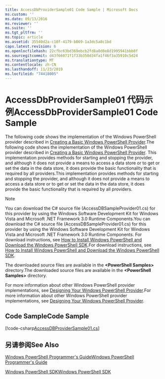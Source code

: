 ```yaml
---
title: AccessDbProviderSample01 Code Sample | Microsoft Docs
ms.custom: ''
ms.date: 09/13/2016
ms.reviewer: ''
ms.suite: ''
ms.tgt_pltfrm: ''
ms.topic: article
ms.assetid: 35540d2a-c18f-4179-b869-1a3dc5a8c1bd
caps.latest.revision: 6
ms.openlocfilehash: 22cfbc63bd369ebcb2fd8a0d0e8d1995941bbb0f
ms.sourcegitcommit: d43f66071f1f33b350d34fa1f46f3a35910c5d24
ms.translationtype: MT
ms.contentlocale: zh-CN
ms.lasthandoff: 11/23/2019
ms.locfileid: "74418005"
---
```

# <a name="accessdbprovidersample01-code-sample"></a><span data-ttu-id="68513-102">AccessDbProviderSample01 代码示例</span><span class="sxs-lookup"><span data-stu-id="68513-102">AccessDbProviderSample01 Code Sample</span></span>

<span data-ttu-id="68513-103">The following code shows the implementation of the Windows PowerShell provider described in [Creating a Basic Windows PowerShell Provider](./creating-a-basic-windows-powershell-provider.md).</span><span class="sxs-lookup"><span data-stu-id="68513-103">The following code shows the implementation of the Windows PowerShell provider described in [Creating a Basic Windows PowerShell Provider](./creating-a-basic-windows-powershell-provider.md).</span></span> <span data-ttu-id="68513-104">This implementation provides methods for starting and stopping the provider, and although it does not provide a means to access a data store or to get or set the data in the data store, it does provide the basic functionality that is required by all providers.</span><span class="sxs-lookup"><span data-stu-id="68513-104">This implementation provides methods for starting and stopping the provider, and although it does not provide a means to access a data store or to get or set the data in the data store, it does provide the basic functionality that is required by all providers.</span></span>

> [!NOTE]
> <span data-ttu-id="68513-105">You can download the C# source file (AccessDBSampleProvider01.cs) for this provider by using the Windows Software Development Kit for Windows Vista and Microsoft .NET Framework 3.0 Runtime Components.</span><span class="sxs-lookup"><span data-stu-id="68513-105">You can download the C# source file (AccessDBSampleProvider01.cs) for this provider by using the Windows Software Development Kit for Windows Vista and Microsoft .NET Framework 3.0 Runtime Components.</span></span> <span data-ttu-id="68513-106">For download instructions, see [How to Install Windows PowerShell and Download the Windows PowerShell SDK](/powershell/scripting/developer/installing-the-windows-powershell-sdk).</span><span class="sxs-lookup"><span data-stu-id="68513-106">For download instructions, see [How to Install Windows PowerShell and Download the Windows PowerShell SDK](/powershell/scripting/developer/installing-the-windows-powershell-sdk).</span></span>
>
> <span data-ttu-id="68513-107">The downloaded source files are available in the **\<PowerShell Samples>** directory.</span><span class="sxs-lookup"><span data-stu-id="68513-107">The downloaded source files are available in the **\<PowerShell Samples>** directory.</span></span>
>
> <span data-ttu-id="68513-108">For more information about other Windows PowerShell provider implementations, see [Designing Your Windows PowerShell Provider](./designing-your-windows-powershell-provider.md).</span><span class="sxs-lookup"><span data-stu-id="68513-108">For more information about other Windows PowerShell provider implementations, see [Designing Your Windows PowerShell Provider](./designing-your-windows-powershell-provider.md).</span></span>

## <a name="code-sample"></a><span data-ttu-id="68513-109">Code Sample</span><span class="sxs-lookup"><span data-stu-id="68513-109">Code Sample</span></span>

[!code-csharp[AccessDBProviderSample01.cs](../../../../powershell-sdk-samples/SDK-2.0/csharp/AccessDBProviderSample01/AccessDBProviderSample01.cs#L11-L30 "AccessDBProviderSample01.cs")]

## <a name="see-also"></a><span data-ttu-id="68513-110">另请参阅</span><span class="sxs-lookup"><span data-stu-id="68513-110">See Also</span></span>

[<span data-ttu-id="68513-111">Windows PowerShell Programmer's Guide</span><span class="sxs-lookup"><span data-stu-id="68513-111">Windows PowerShell Programmer's Guide</span></span>](./windows-powershell-programmer-s-guide.md)

[<span data-ttu-id="68513-112">Windows PowerShell SDK</span><span class="sxs-lookup"><span data-stu-id="68513-112">Windows PowerShell SDK</span></span>](../windows-powershell-reference.md)
